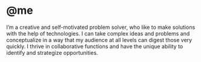 # @me


I’m a creative and self-motivated problem solver, who like to make solutions with the help of technologies. I can take complex ideas and problems and conceptualize in a way that my audience at all levels can digest those very quickly. I thrive in collaborative functions and have the unique ability to identify and strategize opportunities.